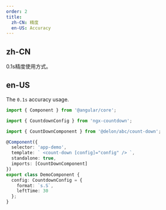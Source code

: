 ```yaml
---
order: 2
title:
  zh-CN: 精度
  en-US: Accuracy
---
```


## zh-CN

0.1s精度使用方式。

## en-US

The `0.1s` accuracy usage.

```ts
import { Component } from '@angular/core';

import { CountdownConfig } from 'ngx-countdown';

import { CountDownComponent } from '@delon/abc/count-down';

@Component({
  selector: 'app-demo',
  template: ` <count-down [config]="config" /> `,
  standalone: true,
  imports: [CountDownComponent]
})
export class DemoComponent {
  config: CountdownConfig = {
    format: `s.S`,
    leftTime: 30
  };
}
```
